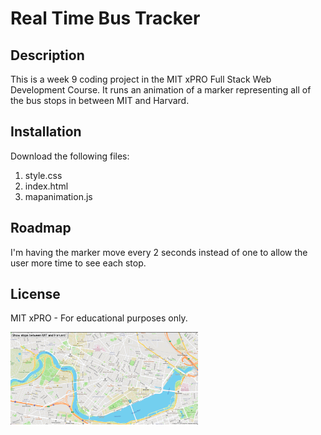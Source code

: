 # Real Time Bus Tracker

## Description 

This is a week 9 coding project in the MIT xPRO Full Stack Web Development Course. It runs an animation of a marker representing all of the bus stops in between MIT and Harvard.

## Installation

Download the following files:
1. style.css
2. index.html
3. mapanimation.js

## Roadmap
I'm having the marker move every 2 seconds instead of one to allow the user more time to see each stop.

## License
MIT xPRO - For educational purposes only.

<img src="bus-ss.png" width='300'/>
